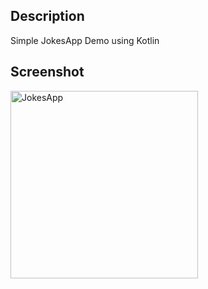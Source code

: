 ## Description
Simple JokesApp Demo using Kotlin

## Screenshot
<p align="left">
  <img src="https://user-images.githubusercontent.com/6022596/30000156-cba567cc-908b-11e7-9bb6-c86109c2dddd.png" alt="JokesApp" width="300px">
</p>
